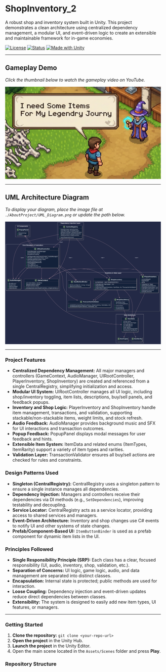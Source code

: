 # ShopInventory_2

A robust shop and inventory system built in Unity. This project demonstrates a clean architecture using centralized dependency management, a modular UI, and event-driven logic to create an extensible and maintainable framework for in-game economies.

[![License](https://img.shields.io/badge/license-MIT-green.svg)](LICENSE)
[![Status](https://img.shields.io/badge/status-in--progress-yellow.svg)]()
[![Made with Unity](https://img.shields.io/badge/engine-Unity-black.svg?logo=unity)]()

---

## Gameplay Demo

*Click the thumbnail below to watch the gameplay video on YouTube.*

[![Shop & Inventory System Demo](https://github.com/salara-mirza/Test/blob/main/Shp%26invenBGI2.png)](https://www.youtube.com/watch?v=4PXhIu0BPcE)

---

## UML Architecture Diagram

*To display your diagram, place the image file at `./AboutProject/UML_Diagram.png` or update the path below.*

![UML Diagram](https://github.com/salara-mirza/Test/blob/main/Shop_InventoryUML.png)

---

### Project Features

*   **Centralized Dependency Management:** All major managers and controllers (GameContext, AudioManager, UIRootController, PlayerInventory, ShopInventory) are created and referenced from a single CentralRegistry, simplifying initialization and access.
*   **Modular UI System:** UIRootController manages all UI logic, including shop/inventory toggling, item lists, descriptions, buy/sell panels, and feedback popups.
*   **Inventory and Shop Logic:** PlayerInventory and ShopInventory handle item management, transactions, and validation, supporting stackable/non-stackable items, weight limits, and stock refresh.
*   **Audio Feedback:** AudioManager provides background music and SFX for UI interactions and transaction outcomes.
*   **Popup Feedback:** PopupPanel displays modal messages for user feedback and hints.
*   **Extensible Item System:** ItemData and related enums (ItemTypes, ItemRarity) support a variety of item types and rarities.
*   **Validation Layer:** TransactionValidator ensures all buy/sell actions are checked for rules and constraints.

### Design Patterns Used

*   **Singleton (CentralRegistry):** CentralRegistry uses a singleton pattern to ensure a single instance manages all dependencies.
*   **Dependency Injection:** Managers and controllers receive their dependencies via DI methods (e.g., `SetDependencies`), improving testability and decoupling.
*   **Service Locator:** CentralRegistry acts as a service locator, providing access to shared services and managers.
*   **Event-Driven Architecture:** Inventory and shop changes use C# events to notify UI and other systems of state changes.
*   **Prefab/Component-Based UI:** `ItemButtonBinder` is used as a prefab component for dynamic item lists in the UI.

### Principles Followed

*   **Single Responsibility Principle (SRP):** Each class has a clear, focused responsibility (UI, audio, inventory, shop, validation, etc.).
*   **Separation of Concerns:** UI logic, game logic, audio, and data management are separated into distinct classes.
*   **Encapsulation:** Internal state is protected; public methods are used for interaction.
*   **Loose Coupling:** Dependency injection and event-driven updates reduce direct dependencies between classes.
*   **Extensibility:** The system is designed to easily add new item types, UI features, or managers.

---

### Getting Started

1.  **Clone the repository:** `git clone <your-repo-url>`
2.  **Open the project** in the Unity Hub.
3.  **Launch the project** in the Unity Editor.
4.  Open the main scene located in the `Assets/Scenes` folder and press **Play**.

### Repository Structure

